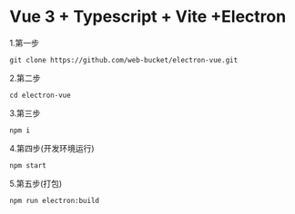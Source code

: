 # Vue 3 + Typescript + Vite +Electron

1.第一步

```shell
git clone https://github.com/web-bucket/electron-vue.git
```

2.第二步

```shell
cd electron-vue
```

3.第三步

```shell
npm i
```

4.第四步(开发环境运行)

```shell
npm start
```

5.第五步(打包)

```shell
npm run electron:build
```

